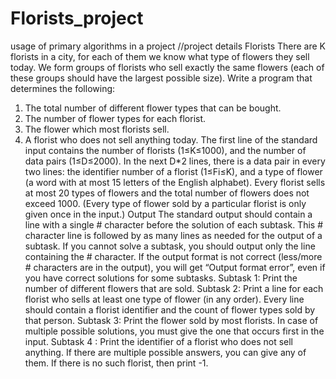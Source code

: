 # Florists_project
usage of primary algorithms in a project
//project details
Florists
There are K florists in a city, for each of them we know what type of flowers they sell today. We form groups of florists who sell exactly the same flowers (each of these groups should have the largest possible size).
Write a program that determines the following:
1. The total number of different flower types that can be bought.
2. The number of flower types for each florist.
3. The flower which most florists sell.
4. A florist who does not sell anything today.
The first line of the standard input contains the number of florists (1≤K≤1000), and the number of data pairs (1≤D≤2000). In the next D*2 lines, there is a data pair in every two lines: the identifier number of a florist (1≤Fi≤K), and a type of flower (a word with at most 15 letters of the English alphabet). Every florist sells at most 20 types of flowers and the total number of flowers does not exceed 1000. (Every type of flower sold by a particular florist is only given once in the input.)
Output
The standard output should contain a line with a single # character before the solution of each subtask. This # character line is followed by as many lines as needed for the output of a subtask. If you cannot solve a subtask, you should output only the line containing the # character. If the output format is not correct (less/more # characters are in the output), you will get “Output format error”, even if you have correct solutions for some subtasks.
Subtask 1: Print the number of different flowers that are sold.
Subtask 2: Print a line for each florist who sells at least one type of flower (in any order). Every line should contain a florist identifier and the count of flower types sold by that person.
Subtask 3: Print the flower sold by most florists. In case of multiple possible solutions, you must give the one that occurs first in the input.
Subtask 4 : Print the identifier of a florist who does not sell anything. If there are multiple possible answers, you can give any of them. If there is no such florist, then print -1.
